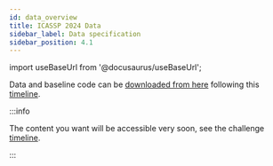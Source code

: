 ```yaml
---
id: data_overview
title: ICASSP 2024 Data
sidebar_label: Data specification
sidebar_position: 4.1
---
```


import useBaseUrl from '@docusaurus/useBaseUrl';

Data and baseline code can be [downloaded from here](../take_part/download) following this [timeline](../take_part/key_dates).

:::info

The content you want will be accessible very soon, see the challenge [timeline](../take_part/key_dates).

:::

[//]: # ()
[//]: # (## 1 Training/development datasets)

[//]: # ()
[//]: # (### Music)

[//]: # ()
[//]: # (The main training database is the MUSDB18-HQ, which has 100 training songs.)

[//]: # (Teams can split the training dataset into train and development sets as better suits them.)

[//]: # (However, we recommend using the MUSDB18 proposed split which split the data into 86 songs for training and 14 songs for validation.)

[//]: # (The list of the 14 recommended validation tracks can be found [here]&#40;./tracks_details#1-recommended-validation-set&#41; )

[//]: # ()
[//]: # (Teams can supplement the training and validation data using the following resources:)

[//]: # ()
[//]: # (- Bach10)

[//]: # (- FMA-small)

[//]: # (- MedleydB version 1 and version 2)

[//]: # ()
[//]: # (We leave the teams to decide how to use these as part of the training and development of their systems. )

[//]: # (Note, 46 songs from MedleydB version 1 are already part of the training set in MUSDB18-HQ.)

[//]: # (The list of these tracks can be found [here]&#40;./tracks_details#tracks-from-medleydb-contained-in-musdb18-hq&#41;)

[//]: # ()
[//]: # (For more information on augmenting and supplementing the music training data, please see the [rules]&#40;../take_part/rules&#41;.)

[//]: # ()
[//]: # (### Listener characteristics)

[//]: # ()
[//]: # (We provide metadata characterising the hearing abilities of listeners, so the audio signals teams generate can be individualised. The same types of data is available for training and development.)

[//]: # ()
[//]: # (The quantification of the listeners' hearing is done with left and right pure tone air-conduction audiograms. )

[//]: # (These measure the threshold at which people can hear a pure-tone sound. [More information on what audiograms are and how they're measured]&#40;/docs/learning_resources/Hearing_impairment/edu_measuring_HI#audiograms&#41;.)

[//]: # ()
[//]: # (For training, we provide 83 listener audiograms that were collected for the Clarity project &#40;https://claritychallenge.org/&#41;.)

[//]: # ()
[//]: # (For validation, we constructed a new set of 50 listener audiograms from the _von Gablenz and Holube &#40;2019&#41;_)

[//]: # (dataset &#40;https://zenodo.org/record/4995261#.Y_3O1HbP2Hu&#41;. This set follows the same distribution as the training audiograms.)

[//]: # ()
[//]: # (***)

[//]: # ()
[//]: # (## 2 Evaluation)

[//]: # ()
[//]: # (- The evaluation set will be based on the MUSDB18-HQ's evaluation set which is made up of 50 songs.)

[//]: # (- Tracks will be split into several segments.)

[//]: # (- Teams will need to process all segments.)

[//]: # (- Segments will be evaluated using [HAAQI]&#40;../../learning_resources/Hearing_aid_processing/edu_HAP_HA_processed_speech&#41;.)

[//]: # ()
[//]: # (***)

[//]: # ()
[//]: # (## 3. Data file formats and naming conventions)

[//]: # ()
[//]: # (### 3.1 Listener metadata)

[//]: # (Audiograms data is stored in a JSON file per dataset with the following format.)

[//]: # ()
[//]: # (```json)

[//]: # ({)

[//]: # (    "L0001": {)

[//]: # (        "name": "L0001",)

[//]: # (        "audiogram_cfs": [250, 500, 1000, 2000, 3000, 4000, 6000, 8000],)

[//]: # (        "audiogram_levels_l": [10, 10, 20, 30, 40, 55, 55, 60],)

[//]: # (        "audiogram_levels_r": [ ... ],)

[//]: # (    },)

[//]: # (    "L0002": {)

[//]: # (        ...)

[//]: # (    },)

[//]: # (    ...)

[//]: # (})

[//]: # (```)

[//]: # ()
[//]: # (### 3.2 Music metadata)

[//]: # ()
[//]: # (The MUSDB18-HQ metadata is provided in a single JSON file per dataset.)

[//]: # ()
[//]: # ()
[//]: # (```json)

[//]: # ([)

[//]: # (  {)

[//]: # (    "Track Name":"A Classic Education - NightOwl",)

[//]: # (    "Genre":"Singer/Songwriter",)

[//]: # (    "Source":"MedleyDB",)

[//]: # (    "License":"CC BY-NC-SA",)

[//]: # (    "Split":"train")

[//]: # (  },)

[//]: # (  ...)

[//]: # (])

[//]: # (```)

[//]: # ()
[//]: # ()
